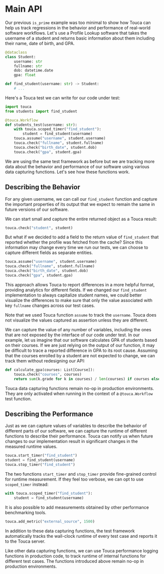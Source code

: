 # Main API

Our previous `is_prime` example was too minimal to show how Touca can help us
track regressions in the behavior and performance of real-world software
workflows. Let's use a Profile Lookup software that takes the username of a
student and returns basic information about them including their name, date of
birth, and GPA.

```py title="02_python_main_api/students.py"
@dataclass
class Student:
    username: str
    fullname: str
    dob: datetime.date
    gpa: float

def find_student(username: str) -> Student:
    # ...
```

Here's a Touca test we can write for our code under test:

```py title="02_python_main_api/students_test.py"
import touca
from students import find_student

@touca.Workflow
def students_test(username: str):
    with touca.scoped_timer("find_student"):
        student = find_student(username)
    touca.assume("username", student.username)
    touca.check("fullname", student.fullname)
    touca.check("birth_date", student.dob)
    touca.check("gpa", student.gpa)
```

We are using the same test framework as before but we are tracking more data
about the behavior and performance of our software using various data capturing
functions. Let's see how these functions work.

## Describing the Behavior

For any given username, we can call our `find_student` function and capture the
important properties of its output that we expect to remain the same in future
versions of our software.

We can start small and capture the entire returned object as a Touca result:

```py
touca.check("student", student)
```

But what if we decided to add a field to the return value of `find_student` that
reported whether the profile was fetched from the cache? Since this information
may change every time we run our tests, we can choose to capture different
fields as separate entities.

```py
touca.assume("username", student.username)
touca.check("fullname", student.fullname)
touca.check("birth_date", student.dob)
touca.check("gpa", student.gpa)
```

This approach allows Touca to report differences in a more helpful format,
providing analytics for different fields. If we changed our `find_student`
implementation to always capitalize student names, we could better visualize the
differences to make sure that only the value associated with key `fullname`
changes across our test cases.

Note that we used Touca function `assume` to track the `username`. Touca does
not visualize the values captured as assertion unless they are different.

We can capture the value of any number of variables, including the ones that are
not exposed by the interface of our code under test. In our example, let us
imagine that our software calculates GPA of students based on their courses. If
we are just relying on the output of our function, it may be difficult to trace
a reported difference in GPA to its root cause. Assuming that the courses
enrolled by a student are not expected to change, we can track them without
redesigning our API:

```py
def calculate_gpa(courses: List[Course]):
    touca.check("courses", courses)
    return sum(k.grade for k in courses) / len(courses) if courses else 0
```

Touca data capturing functions remain no-op in production environments. They are
only activated when running in the context of a `@touca.Workflow` test function.

## Describing the Performance

Just as we can capture values of variables to describe the behavior of different
parts of our software, we can capture the runtime of different functions to
describe their performance. Touca can notify us when future changes to our
implementation result in significant changes in the measured runtime values.

```py
touca.start_timer("find_student")
student = find_student(username)
touca.stop_timer("find_student")
```

The two functions `start_timer` and `stop_timer` provide fine-grained control
for runtime measurement. If they feel too verbose, we can opt to use
`scoped_timer` instead:

```py
with touca.scoped_timer("find_student"):
    student = find_student(username)
```

It is also possible to add measurements obtained by other performance
benchmarking tools.

```py
touca.add_metric("external_source", 1500)
```

In addition to these data capturing functions, the test framework automatically
tracks the wall-clock runtime of every test case and reports it to the Touca
server.

Like other data capturing functions, we can use Touca performance logging
functions in production code, to track runtime of internal functions for
different test cases. The functions introduced above remain no-op in production
environments.
